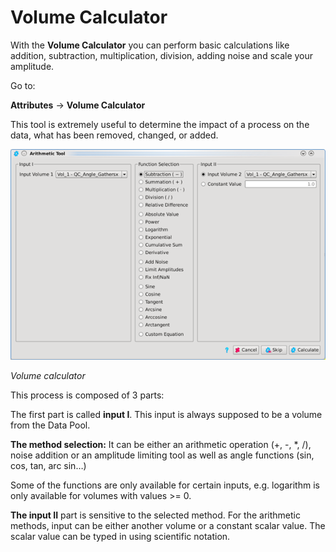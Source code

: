# Volume Calculator

With the **Volume Calculator** you can perform basic calculations like addition, subtraction, multiplication, division, adding noise and scale your amplitude.

Go to:

**Attributes** → **Volume Calculator**

This tool is extremely useful to determine the impact of a process on the data, what has been removed, changed, or added.

![](../../../.gitbook/assets/001_attributes.png)

_Volume calculator_

This process is composed of 3 parts:

The first part is called **input I**. This input is always supposed to be a volume from the Data Pool.

**The method selection:** It can be either an arithmetic operation \(+, -, \*, /\), noise addition or an amplitude limiting tool as well as angle functions \(sin, cos, tan, arc sin…\)

Some of the functions are only available for certain inputs, e.g. logarithm is only available for volumes with values &gt;= 0.

**The input II** part is sensitive to the selected method. For the arithmetic methods, input can be either another volume or a constant scalar value. The scalar value can be typed in using scientific notation.

